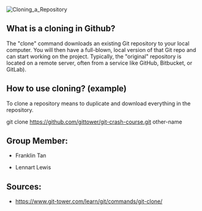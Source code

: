 ![Cloning_a_Repository](https://miro.medium.com/max/507/0*LsQht149BNbsiv5x.png)
## What is a cloning in Github?

The "clone" command downloads an existing Git repository to your local computer. You will then have a full-blown, local version of that Git repo and can start working on the project. Typically, the "original" repository is located on a remote server, often from a service like GitHub, Bitbucket, or GitLab).
## How to use cloning? (example)

To clone a repository means to duplicate and download everything in the repository.


git clone https://github.com/gittower/git-crash-course.git other-name

## Group Member:
* Franklin Tan
  
* Lennart Lewis

## Sources:
* https://www.git-tower.com/learn/git/commands/git-clone/
